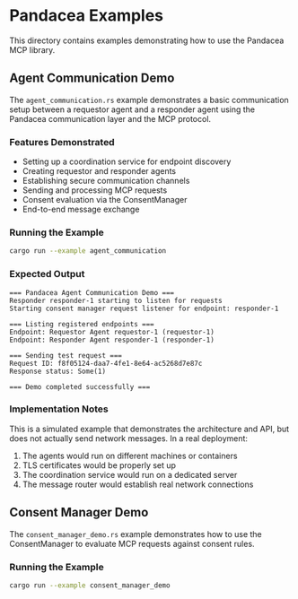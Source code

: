 # Pandacea Examples

This directory contains examples demonstrating how to use the Pandacea MCP library.

## Agent Communication Demo

The `agent_communication.rs` example demonstrates a basic communication setup between a requestor agent and a responder agent using the Pandacea communication layer and the MCP protocol.

### Features Demonstrated

- Setting up a coordination service for endpoint discovery
- Creating requestor and responder agents
- Establishing secure communication channels
- Sending and processing MCP requests
- Consent evaluation via the ConsentManager
- End-to-end message exchange

### Running the Example

```bash
cargo run --example agent_communication
```

### Expected Output

```
=== Pandacea Agent Communication Demo ===
Responder responder-1 starting to listen for requests
Starting consent manager request listener for endpoint: responder-1

=== Listing registered endpoints ===
Endpoint: Requestor Agent requestor-1 (requestor-1)
Endpoint: Responder Agent responder-1 (responder-1)

=== Sending test request ===
Request ID: f8f05124-daa7-4fe1-8e64-ac5268d7e87c
Response status: Some(1)

=== Demo completed successfully ===
```

### Implementation Notes

This is a simulated example that demonstrates the architecture and API, but does not actually send network messages. In a real deployment:

1. The agents would run on different machines or containers
2. TLS certificates would be properly set up
3. The coordination service would run on a dedicated server
4. The message router would establish real network connections

## Consent Manager Demo

The `consent_manager_demo.rs` example demonstrates how to use the ConsentManager to evaluate MCP requests against consent rules.

### Running the Example

```bash
cargo run --example consent_manager_demo
``` 